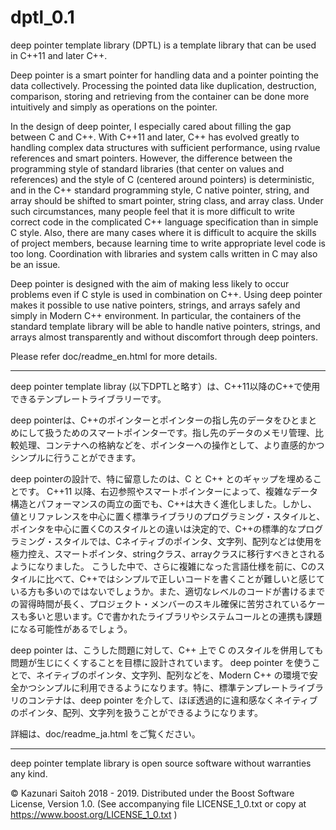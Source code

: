 # dptl_0.1
deep pointer template library (DPTL) is a template library that can be used in C++11 and later C++.

Deep pointer is a smart pointer for handling data and a pointer pointing the data collectively. Processing the pointed data like duplication, destruction, comparison, storing and retrieving from the container can be done more intuitively and simply as operations on the pointer.

In the design of deep pointer, I especially cared about filling the gap between C and C++. With C++11 and later, C++ has evolved greatly to handling complex data structures with sufficient performance, using rvalue references and smart pointers. However, the difference between the programming style of standard libraries (that center on values ​​and references) and the style of C (centered around pointers) is deterministic, and in the C++ standard programming style, C native pointer, string, and array should be shifted to smart pointer, string class, and array class. Under such circumstances, many people feel that it is more difficult to write correct code in the complicated C++ language specification than in simple C style. Also, there are many cases where it is difficult to acquire the skills of project members, because learning time to write appropriate level code is too long. Coordination with libraries and system calls written in C may also be an issue.

Deep pointer is designed with the aim of making less likely to occur problems even if C style is used in combination on C++. Using deep pointer makes it possible to use native pointers, strings, and arrays safely and simply in Modern C++ environment. In particular, the containers of the standard template library will be able to handle native pointers, strings, and arrays almost transparently and without discomfort through deep pointers. 

Please refer doc/readme_en.html for more details.

---

deep pointer template libray (以下DPTLと略す）は、C++11以降のC++で使用できるテンプレートライブラリーです。

deep pointerは、C++のポインターとポインターの指し先のデータをひとまとめにして扱うためのスマートポインターです。指し先のデータのメモリ管理、比較処理、コンテナへの格納などを、ポインターへの操作として、より直感的かつシンプルに行うことができます。

deep pointerの設計で、特に留意したのは、C と C++ とのギャップを埋めることです。
C++11 以降、右辺参照やスマートポインターによって、複雑なデータ構造とパフォーマンスの両立の面でも、C++は大きく進化しました。しかし、値とリファレンスを中心に置く標準ライブラリのプログラミング・スタイルと、ポインタを中心に置くCのスタイルとの違いは決定的で、C++の標準的なプログラミング・スタイルでは、Cネイティブのポインタ、文字列、配列などは使用を極力控え、スマートポインタ、stringクラス、arrayクラスに移行すべきとされるようになりました。
こうした中で、さらに複雑になった言語仕様を前に、Cのスタイルに比べて、C++ではシンプルで正しいコードを書くことが難しいと感じている方も多いのではないでしょうか。また、適切なレベルのコードが書けるまでの習得時間が長く、プロジェクト・メンバーのスキル確保に苦労されているケースも多いと思います。Cで書かれたライブラリやシステムコールとの連携も課題になる可能性があるでしょう。

deep pointer は、こうした問題に対して、C++ 上で C のスタイルを併用しても問題が生じにくくすることを目標に設計されています。
deep pointer を使うことで、ネイティブのポインタ、文字列、配列などを、Modern C++ の環境で安全かつシンプルに利用できるようになります。特に、標準テンプレートライブラリのコンテナは、deep pointer を介して、ほぼ透過的に違和感なくネイティブのポインタ、配列、文字列を扱うことができるようになります。

詳細は、doc/readme_ja.html をご覧ください。

---

deep pointer template library is open source software without warranties any kind.

© Kazunari Saitoh 2018 - 2019.
Distributed under the Boost Software License, Version 1.0. (See accompanying file LICENSE_1_0.txt or copy at https://www.boost.org/LICENSE_1_0.txt ) 
